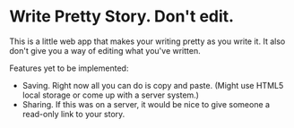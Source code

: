 # Write Pretty Story. Don't edit.

This is a little web app that makes your writing pretty as you write it. It also don't give you a way of editing what you've written.

Features yet to be implemented:
* Saving. Right now all you can do is copy and paste. (Might use HTML5 local storage or come up with a server system.)
* Sharing. If this was on a server, it would be nice to give someone a read-only link to your story.

